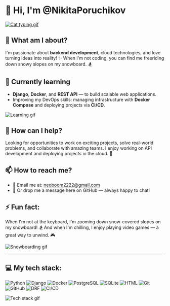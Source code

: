 # 👋 Hi, I'm @NikitaPoruchikov

[![Cat typing gif](https://media.giphy.com/media/3o72FReZiqWqJZK3Bq/giphy.gif)](https://user-images.githubusercontent.com/74038190/225813708-98b745f2-7d22-48cf-9150-083f1b00d6c9.gif)

## 👀 What am I about?

I'm passionate about **backend development**, cloud technologies, and love turning ideas into reality! ✨ When I'm not coding, you can find me freeriding down snowy slopes on my snowboard. 🏂

## 🌱 Currently learning

- **Django**, **Docker**, and **REST API** — to build scalable web applications.
- Improving my DevOps skills: managing infrastructure with **Docker Compose** and deploying projects via **CI/CD**.

![Learning gif](https://media.giphy.com/media/JIX9t2j0ZTN9S/giphy.gif)

## 🚀 How can I help?

Looking for opportunities to work on exciting projects, solve real-world problems, and collaborate with amazing teams. I enjoy working on API development and deploying projects in the cloud. 🤝

## 📫 How to reach me?

- 📧 Email me at: neoboom2222@gmail.com
- 💬 Or drop me a message here on GitHub — always happy to chat!

## ⚡ Fun fact:

When I'm not at the keyboard, I'm zooming down snow-covered slopes on my snowboard! 🏂 And when I'm chilling, I enjoy playing video games — a great way to unwind. 🎮

![Snowboarding gif](https://media.giphy.com/media/QzFVlH8jw5K4g/giphy.gif)

---

## 💻 My tech stack:

![Python](https://img.shields.io/badge/-Python-333?style=flat&logo=python)
![Django](https://img.shields.io/badge/-Django-333?style=flat&logo=django)
![Docker](https://img.shields.io/badge/-Docker-333?style=flat&logo=docker)
![PostgreSQL](https://img.shields.io/badge/-PostgreSQL-333?style=flat&logo=postgresql)
![SQLite](https://img.shields.io/badge/-SQLite-333?style=flat&logo=sqlite)
![HTML](https://img.shields.io/badge/-HTML5-333?style=flat&logo=html5)
![Git](https://img.shields.io/badge/-Git-333?style=flat&logo=git)
![GitHub](https://img.shields.io/badge/-GitHub-333?style=flat&logo=github)
![DRF](https://img.shields.io/badge/-Django%20REST%20Framework-333?style=flat&logo=django)
![CI/CD](https://img.shields.io/badge/-CI%2FCD-333?style=flat&logo=gitlab)

![Tech stack gif](https://media.giphy.com/media/du3J3cXyzhj75IOgvA/giphy.gif)
